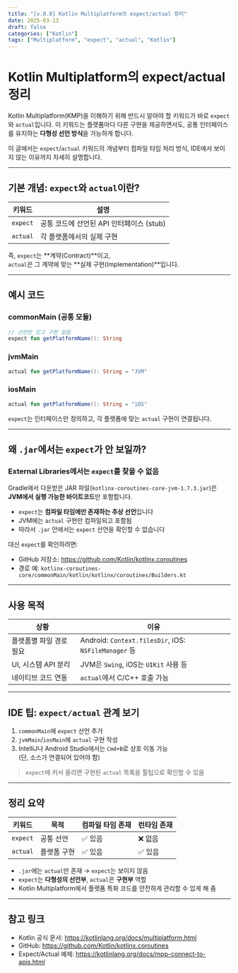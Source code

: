 ```yaml
---
title: "[v.0.0] Kotlin Multiplatform의 expect/actual 정리"
date: 2025-03-13
draft: false
categories: ["Kotlin"]
tags: ["Multiplatform", "expect", "actual", "Kotlin"]
---
```



# Kotlin Multiplatform의 expect/actual 정리

Kotlin Multiplatform(KMP)을 이해하기 위해 반드시 알아야 할 키워드가 바로 `expect`와 `actual`입니다. 이 키워드는 플랫폼마다 다른 구현을 제공하면서도, 공통 인터페이스를 유지하는 **다형성 선언 방식**을 가능하게 합니다.

이 글에서는 `expect`/`actual` 키워드의 개념부터 컴파일 타임 처리 방식, IDE에서 보이지 않는 이유까지 자세히 설명합니다.

---

## 기본 개념: `expect`와 `actual`이란?

| 키워드 | 설명 |
|--------|------|
| `expect` | 공통 코드에 선언된 API 인터페이스 (stub) |
| `actual` | 각 플랫폼에서의 실제 구현 |

즉, `expect`는 **계약(Contract)**이고,  
`actual`은 그 계약에 맞는 **실제 구현(Implementation)**입니다.

---

## 예시 코드

### commonMain (공통 모듈)

```kotlin
// 선언만 있고 구현 없음
expect fun getPlatformName(): String
```

### jvmMain

```kotlin
actual fun getPlatformName(): String = "JVM"
```

### iosMain

```kotlin
actual fun getPlatformName(): String = "iOS"
```

`expect`는 인터페이스만 정의하고, 각 플랫폼에 맞는 `actual` 구현이 연결됩니다.

---

## 왜 `.jar`에서는 `expect`가 안 보일까?

### External Libraries에서는 `expect`를 찾을 수 없음

Gradle에서 다운받은 JAR 파일(`kotlinx-coroutines-core-jvm-1.7.3.jar`)은 **JVM에서 실행 가능한 바이트코드**만 포함합니다.

- `expect`는 **컴파일 타임에만 존재하는 추상 선언**입니다
- JVM에는 `actual` 구현만 컴파일되고 포함됨
- 따라서 `.jar` 안에서는 `expect` 선언을 확인할 수 없습니다

대신 `expect`를 확인하려면:

- GitHub 저장소: https://github.com/Kotlin/kotlinx.coroutines
- 경로 예: `kotlinx-coroutines-core/commonMain/kotlin/kotlinx/coroutines/Builders.kt`

---

## 사용 목적

| 상황 | 이유 |
|------|------|
| 플랫폼별 파일 경로 필요 | Android: `Context.filesDir`, iOS: `NSFileManager` 등 |
| UI, 시스템 API 분리 | JVM은 `Swing`, iOS는 `UIKit` 사용 등 |
| 네이티브 코드 연동 | `actual`에서 C/C++ 호출 가능 |

---

## IDE 팁: `expect/actual` 관계 보기

1. `commonMain`에 `expect` 선언 추가  
2. `jvmMain`/`iosMain`에 `actual` 구현 작성  
3. IntelliJ나 Android Studio에서는 `Cmd+B`로 상호 이동 가능  
   (단, 소스가 연결되어 있어야 함)

> `expect`에 커서 올리면 구현된 `actual` 목록을 툴팁으로 확인할 수 있음

---

## 정리 요약

| 키워드 | 목적 | 컴파일 타임 존재 | 런타임 존재 |
|--------|------|------------------|--------------|
| `expect` | 공통 선언 | ✅ 있음 | ❌ 없음 |
| `actual` | 플랫폼 구현 | ✅ 있음 | ✅ 있음 |

- `.jar`에는 `actual`만 존재 → `expect`는 보이지 않음
- `expect`는 **다형성의 선언부**, `actual`은 **구현부** 역할
- Kotlin Multiplatform에서 플랫폼 특화 코드를 안전하게 관리할 수 있게 해 줌

---

## 참고 링크

- Kotlin 공식 문서: https://kotlinlang.org/docs/multiplatform.html
- GitHub: https://github.com/Kotlin/kotlinx.coroutines
- Expect/Actual 예제: https://kotlinlang.org/docs/mpp-connect-to-apis.html
